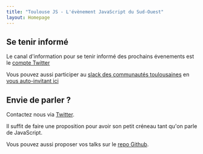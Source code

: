 ```yaml
---
title: "Toulouse JS - L'évènement JavaScript du Sud-Ouest"
layout: Homepage
---
```

## Se tenir informé 
Le canal d'information pour se tenir informé des prochains évenements est le [compte Twitter](https://twitter.com/ToulouseJS)

Vous pouvez aussi participer au [slack des communautés toulousaines](https://communautes-toulouse.slack.com/) en [vous auto-invitant ici](http://communautes-toulouse.herokuapp.com/)

## Envie de parler ?

Contactez nous via [Twitter](https://twitter.com/ToulouseJS). 

Il suffit de faire une proposition pour avoir son petit créneau tant qu'on parle de JavaScript.  

Vous pouvez aussi proposer vos talks sur le [repo Github](https://github.com/francejs/ToulouseJS/issues?state=open).

